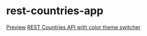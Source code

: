 # rest-countries-app
<a href="https://witd.netlify.app/" target="_blank">Preview</a>
<a href="https://www.frontendmentor.io/challenges/rest-countries-api-with-color-theme-switcher-5cacc469fec04111f7b848ca" target="_blank">REST Countries API with color theme switcher</a>

